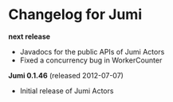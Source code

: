 
Changelog for Jumi
==================

**next release**

- Javadocs for the public APIs of Jumi Actors
- Fixed a concurrency bug in WorkerCounter

**Jumi 0.1.46** (released 2012-07-07)

- Initial release of Jumi Actors
